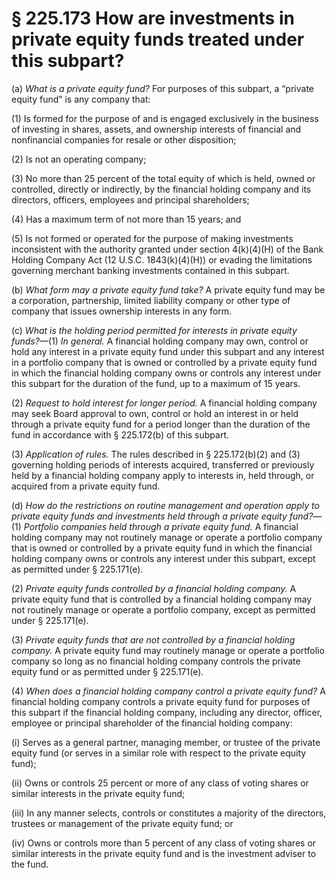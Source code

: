 # § 225.173   How are investments in private equity funds treated under this subpart?

(a) *What is a private equity fund?* For purposes of this subpart, a “private equity fund” is any company that: 


(1) Is formed for the purpose of and is engaged exclusively in the business of investing in shares, assets, and ownership interests of financial and nonfinancial companies for resale or other disposition; 


(2) Is not an operating company; 


(3) No more than 25 percent of the total equity of which is held, owned or controlled, directly or indirectly, by the financial holding company and its directors, officers, employees and principal shareholders; 


(4) Has a maximum term of not more than 15 years; and 


(5) Is not formed or operated for the purpose of making investments inconsistent with the authority granted under section 4(k)(4)(H) of the Bank Holding Company Act (12 U.S.C. 1843(k)(4)(H)) or evading the limitations governing merchant banking investments contained in this subpart. 


(b) *What form may a private equity fund take?* A private equity fund may be a corporation, partnership, limited liability company or other type of company that issues ownership interests in any form. 


(c) *What is the holding period permitted for interests in private equity funds?*—(1) *In general.* A financial holding company may own, control or hold any interest in a private equity fund under this subpart and any interest in a portfolio company that is owned or controlled by a private equity fund in which the financial holding company owns or controls any interest under this subpart for the duration of the fund, up to a maximum of 15 years. 


(2) *Request to hold interest for longer period.* A financial holding company may seek Board approval to own, control or hold an interest in or held through a private equity fund for a period longer than the duration of the fund in accordance with § 225.172(b) of this subpart. 


(3) *Application of rules.* The rules described in § 225.172(b)(2) and (3) governing holding periods of interests acquired, transferred or previously held by a financial holding company apply to interests in, held through, or acquired from a private equity fund. 


(d) *How do the restrictions on routine management and operation apply to private equity funds and investments held through a private equity fund?*—(1) *Portfolio companies held through a private equity fund.* A financial holding company may not routinely manage or operate a portfolio company that is owned or controlled by a private equity fund in which the financial holding company owns or controls any interest under this subpart, except as permitted under § 225.171(e). 


(2) *Private equity funds controlled by a financial holding company.* A private equity fund that is controlled by a financial holding company may not routinely manage or operate a portfolio company, except as permitted under § 225.171(e). 


(3) *Private equity funds that are not controlled by a financial holding company.* A private equity fund may routinely manage or operate a portfolio company so long as no financial holding company controls the private equity fund or as permitted under § 225.171(e). 


(4) *When does a financial holding company control a private equity fund?* A financial holding company controls a private equity fund for purposes of this subpart if the financial holding company, including any director, officer, employee or principal shareholder of the financial holding company: 


(i) Serves as a general partner, managing member, or trustee of the private equity fund (or serves in a similar role with respect to the private equity fund); 


(ii) Owns or controls 25 percent or more of any class of voting shares or similar interests in the private equity fund; 


(iii) In any manner selects, controls or constitutes a majority of the directors, trustees or management of the private equity fund; or 


(iv) Owns or controls more than 5 percent of any class of voting shares or similar interests in the private equity fund and is the investment adviser to the fund. 





